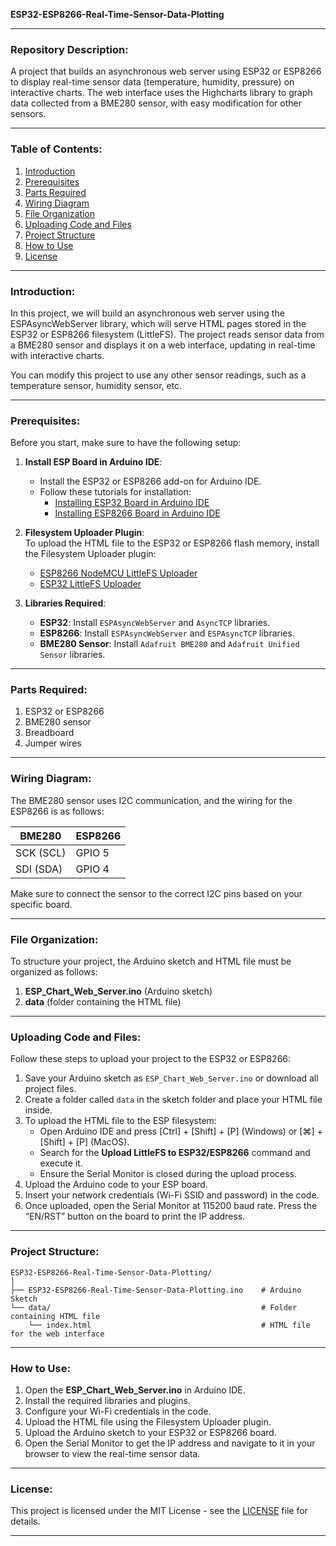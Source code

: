**ESP32-ESP8266-Real-Time-Sensor-Data-Plotting**

---

### **Repository Description**:  
A project that builds an asynchronous web server using ESP32 or ESP8266 to display real-time sensor data (temperature, humidity, pressure) on interactive charts. The web interface uses the Highcharts library to graph data collected from a BME280 sensor, with easy modification for other sensors.

---

### **Table of Contents**:  
1. [Introduction](#introduction)  
2. [Prerequisites](#prerequisites)  
3. [Parts Required](#parts-required)  
4. [Wiring Diagram](#wiring-diagram)  
5. [File Organization](#file-organization)  
6. [Uploading Code and Files](#uploading-code-and-files)  
7. [Project Structure](#project-structure)  
8. [How to Use](#how-to-use)  
9. [License](#license)

---

### **Introduction**:  
In this project, we will build an asynchronous web server using the ESPAsyncWebServer library, which will serve HTML pages stored in the ESP32 or ESP8266 filesystem (LittleFS). The project reads sensor data from a BME280 sensor and displays it on a web interface, updating in real-time with interactive charts.

You can modify this project to use any other sensor readings, such as a temperature sensor, humidity sensor, etc.

---

### **Prerequisites**:  
Before you start, make sure to have the following setup:

1. **Install ESP Board in Arduino IDE**:  
   - Install the ESP32 or ESP8266 add-on for Arduino IDE.  
   - Follow these tutorials for installation:  
     - [Installing ESP32 Board in Arduino IDE](https://github.com/espressif/arduino-esp32)  
     - [Installing ESP8266 Board in Arduino IDE](https://github.com/esp8266/Arduino)

2. **Filesystem Uploader Plugin**:  
   To upload the HTML file to the ESP32 or ESP8266 flash memory, install the Filesystem Uploader plugin:  
   - [ESP8266 NodeMCU LittleFS Uploader](https://github.com/esp8266/arduino-esp8266fs-plugin)  
   - [ESP32 LittleFS Uploader](https://github.com/me-no-dev/arduino-esp32fs-plugin)

3. **Libraries Required**:
   - **ESP32**: Install `ESPAsyncWebServer` and `AsyncTCP` libraries.  
   - **ESP8266**: Install `ESPAsyncWebServer` and `ESPAsyncTCP` libraries.  
   - **BME280 Sensor**: Install `Adafruit BME280` and `Adafruit Unified Sensor` libraries.

---

### **Parts Required**:  
1. ESP32 or ESP8266  
2. BME280 sensor  
3. Breadboard  
4. Jumper wires

---

### **Wiring Diagram**:  
The BME280 sensor uses I2C communication, and the wiring for the ESP8266 is as follows:

| **BME280**  | **ESP8266** |
|-------------|-------------|
| SCK (SCL)   | GPIO 5      |
| SDI (SDA)   | GPIO 4      |

Make sure to connect the sensor to the correct I2C pins based on your specific board.

---

### **File Organization**:  
To structure your project, the Arduino sketch and HTML file must be organized as follows:
1. **ESP_Chart_Web_Server.ino** (Arduino sketch)
2. **data** (folder containing the HTML file)

---

### **Uploading Code and Files**:  
Follow these steps to upload your project to the ESP32 or ESP8266:

1. Save your Arduino sketch as `ESP_Chart_Web_Server.ino` or download all project files.
2. Create a folder called `data` in the sketch folder and place your HTML file inside.
3. To upload the HTML file to the ESP filesystem:
   - Open Arduino IDE and press [Ctrl] + [Shift] + [P] (Windows) or [⌘] + [Shift] + [P] (MacOS).
   - Search for the **Upload LittleFS to ESP32/ESP8266** command and execute it.
   - Ensure the Serial Monitor is closed during the upload process.
4. Upload the Arduino code to your ESP board.
5. Insert your network credentials (Wi-Fi SSID and password) in the code.
6. Once uploaded, open the Serial Monitor at 115200 baud rate. Press the “EN/RST” button on the board to print the IP address.

---

### **Project Structure**:  
```
ESP32-ESP8266-Real-Time-Sensor-Data-Plotting/
│
├── ESP32-ESP8266-Real-Time-Sensor-Data-Plotting.ino    # Arduino Sketch
└── data/                                               # Folder containing HTML file
    └── index.html                                      # HTML file for the web interface
```

---

### **How to Use**:  
1. Open the **ESP_Chart_Web_Server.ino** in Arduino IDE.
2. Install the required libraries and plugins.
3. Configure your Wi-Fi credentials in the code.
4. Upload the HTML file using the Filesystem Uploader plugin.
5. Upload the Arduino sketch to your ESP32 or ESP8266 board.
6. Open the Serial Monitor to get the IP address and navigate to it in your browser to view the real-time sensor data.

---

### **License**:  
This project is licensed under the MIT License - see the [LICENSE](LICENSE) file for details.

---
